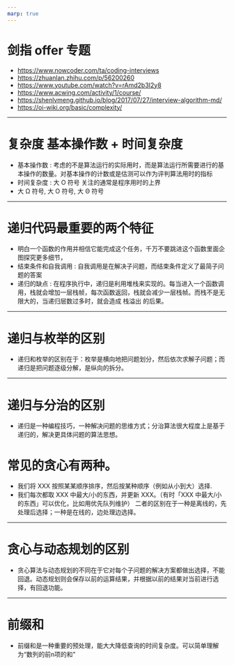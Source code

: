 ```yaml
---
marp: true
---
```


# 剑指 offer 专题

- https://www.nowcoder.com/ta/coding-interviews
- https://zhuanlan.zhihu.com/p/56200260
- https://www.youtube.com/watch?v=rAmd2b3I2y8
- https://www.acwing.com/activity/1/course/
- https://shenlvmeng.github.io/blog/2017/07/27/interview-algorithm-md/
- https://oi-wiki.org/basic/complexity/

---

# 复杂度 基本操作数 + 时间复杂度

- 基本操作数 : 考虑的不是算法运行的实际用时，而是算法运行所需要进行的基本操作的数量。对基本操作的计数或是估测可以作为评判算法用时的指标
- 时间复杂度 : 大 O 符号 关注的通常是程序用时的上界
- 大 Ω 符号, 大 O 符号, 大 Θ 符号

---

# 递归代码最重要的两个特征

- 明白一个函数的作用并相信它能完成这个任务，千万不要跳进这个函数里面企图探究更多细节，
- 结束条件和自我调用 : 自我调用是在解决子问题，而结束条件定义了最简子问题的答案
- 递归的缺点 : 在程序执行中，递归是利用堆栈来实现的。每当进入一个函数调用，栈就会增加一层栈帧，每次函数返回，栈就会减少一层栈帧。而栈不是无限大的，当递归层数过多时，就会造成 栈溢出 的后果。

---

# 递归与枚举的区别

- 递归和枚举的区别在于：枚举是横向地把问题划分，然后依次求解子问题；而递归是把问题逐级分解，是纵向的拆分。

---

# 递归与分治的区别

- 递归是一种编程技巧，一种解决问题的思维方式；分治算法很大程度上是基于递归的，解决更具体问题的算法思想。

# 常见的贪心有两种。

- 我们将 XXX 按照某某顺序排序，然后按某种顺序（例如从小到大）选择.
- 我们每次都取 XXX 中最大/小的东西，并更新 XXX。（有时「XXX 中最大/小的东西」可以优化，比如用优先队列维护）
  二者的区别在于一种是离线的，先处理后选择；一种是在线的，边处理边选择。

---

# 贪心与动态规划的区别

- 贪心算法与动态规划的不同在于它对每个子问题的解决方案都做出选择，不能回退。动态规划则会保存以前的运算结果，并根据以前的结果对当前进行选择，有回退功能。
---
# 前缀和
- 前缀和是一种重要的预处理，能大大降低查询的时间复杂度。可以简单理解为“数列的前n项的和”